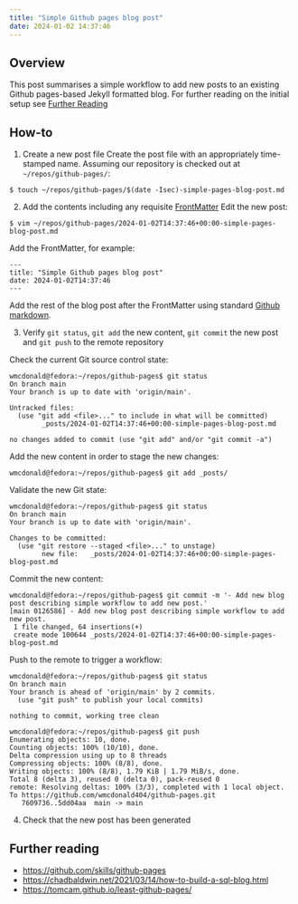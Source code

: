 ```yaml
---
title: "Simple Github pages blog post"
date: 2024-01-02 14:37:46
---
```

## Overview
This post summarises a simple workflow to add new posts to an existing Github pages-based Jekyll formatted blog. For further reading on the initial setup see [Further Reading]()
## How-to
1. Create a new post file
Create the post file with an appropriately time-stamped name. Assuming our repository is checked out at `~/repos/github-pages/`:
```
$ touch ~/repos/github-pages/$(date -Isec)-simple-pages-blog-post.md
```
2. Add the contents including any requisite [FrontMatter](https://jekyllrb.com/docs/front-matter/)
Edit the new post:
```
$ vim ~/repos/github-pages/2024-01-02T14:37:46+00:00-simple-pages-blog-post.md
```
Add the FrontMatter, for example:
```
---
title: "Simple Github pages blog post"
date: 2024-01-02T14:37:46
---
```
Add the rest of the blog post after the FrontMatter using standard [Github markdown](https://docs.github.com/en/get-started/writing-on-github/getting-started-with-writing-and-formatting-on-github/basic-writing-and-formatting-syntax).

3. Verify `git status`, `git add` the new content, `git commit` the new post and `git push` to the remote repository

Check the current Git source control state:
```
wmcdonald@fedora:~/repos/github-pages$ git status
On branch main
Your branch is up to date with 'origin/main'.

Untracked files:
  (use "git add <file>..." to include in what will be committed)
        _posts/2024-01-02T14:37:46+00:00-simple-pages-blog-post.md

no changes added to commit (use "git add" and/or "git commit -a")
```
Add the new content in order to stage the new changes:
```
wmcdonald@fedora:~/repos/github-pages$ git add _posts/
```
Validate the new Git state:
```
wmcdonald@fedora:~/repos/github-pages$ git status
On branch main
Your branch is up to date with 'origin/main'.

Changes to be committed:
  (use "git restore --staged <file>..." to unstage)
        new file:   _posts/2024-01-02T14:37:46+00:00-simple-pages-blog-post.md
```
Commit the new content:
```
wmcdonald@fedora:~/repos/github-pages$ git commit -m '- Add new blog post describing simple workflow to add new post.'
[main 0126586] - Add new blog post describing simple workflow to add new post.
 1 file changed, 64 insertions(+)
 create mode 100644 _posts/2024-01-02T14:37:46+00:00-simple-pages-blog-post.md
```
Push to the remote to trigger a workflow:
```
wmcdonald@fedora:~/repos/github-pages$ git status
On branch main
Your branch is ahead of 'origin/main' by 2 commits.
  (use "git push" to publish your local commits)

nothing to commit, working tree clean

wmcdonald@fedora:~/repos/github-pages$ git push
Enumerating objects: 10, done.
Counting objects: 100% (10/10), done.
Delta compression using up to 8 threads
Compressing objects: 100% (8/8), done.
Writing objects: 100% (8/8), 1.79 KiB | 1.79 MiB/s, done.
Total 8 (delta 3), reused 0 (delta 0), pack-reused 0
remote: Resolving deltas: 100% (3/3), completed with 1 local object.
To https://github.com/wmcdonald404/github-pages.git
   7609736..5dd04aa  main -> main
```

4. Check that the new post has been generated




## Further reading
- https://github.com/skills/github-pages
- https://chadbaldwin.net/2021/03/14/how-to-build-a-sql-blog.html
- https://tomcam.github.io/least-github-pages/
